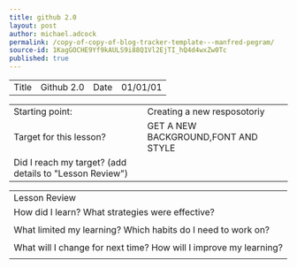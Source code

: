 ```yaml
---
title: github 2.0
layout: post
author: michael.adcock
permalink: /copy-of-copy-of-blog-tracker-template---manfred-pegram/
source-id: 1KagGOCHE9Yf9kAULS9i88Q1Vl2EjTI_hQ4d4wxZw0Tc
published: true
---
```

<table>
  <tr>
    <td>Title</td>
    <td>Github 2.0</td>
    <td>Date</td>
    <td>01/01/01</td>
  </tr>
</table>


<table>
  <tr>
    <td>Starting point:</td>
    <td>Creating a new resposotoriy</td>
  </tr>
  <tr>
    <td>Target for this lesson?</td>
    <td>GET A NEW BACKGROUND,FONT AND STYLE</td>
  </tr>
  <tr>
    <td>Did I reach my target? 
(add details to "Lesson Review")</td>
    <td></td>
  </tr>
</table>


<table>
  <tr>
    <td>Lesson Review</td>
  </tr>
  <tr>
    <td>How did I learn? What strategies were effective? </td>
  </tr>
  <tr>
    <td></td>
  </tr>
  <tr>
    <td>What limited my learning? Which habits do I need to work on? </td>
  </tr>
  <tr>
    <td></td>
  </tr>
  <tr>
    <td>What will I change for next time? How will I improve my learning?</td>
  </tr>
  <tr>
    <td></td>
  </tr>
</table>


